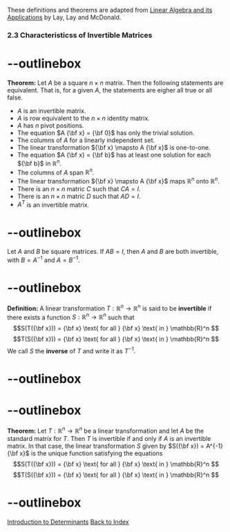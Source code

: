 These definitions and theorems are adapted from [Linear Algebra and its Applications](https://www.cartagena99.com/recursos/alumnos/temarios/210609113348-Linear%20Algebra%20and%20its%20applications.pdf) by Lay, Lay and McDonald.

### 2.3 Characteristicss of Invertible Matrices

# --outlinebox
**Theorem:**  Let $A$ be a square $n \times n$ matrix.  Then the following statements are equivalent.  That is, for a given $A$, the statements are eigher all true or all false.
- $A$ is an invertible matrix.
- $A$ is row equivalent to the $n \times n$ identity matrix.
- $A$ has $n$ pivot positions.
- The equation $A {\bf x} = {\bf 0}$ has only the trivial solution.
- The columns of $A$ for a linearly independent set.
- The linear transformation ${\bf x} \mapsto A {\bf x}$ is one-to-one.
- The equation $A {\bf x} = {\bf b}$ has at least one solution for each ${\bf b}$ in $\mathbb{R}^n$.
- The columns of $A$ span $\mathbb{R}^n$.
- The linear transformation  ${\bf x} \mapsto A {\bf x}$ maps $\mathbb{R}^n$ onto $\mathbb{R}^n$.
- There is an $n \times n$ matric $C$ such that $CA = I$.
- There is an $n \times n$ matric $D$ such that $AD = I$.
- $A^T$ is an invertible matrix.

# --outlinebox

Let $A$ and $B$ be square matrices. If $AB = I$, then $A$ and $B$ are both invertible, with $B= A^{-1}$ and $A= B^{-1}$.


# --outlinebox
**Definition:** A linear transformation $T: \mathbb{R}^n \rightarrow \mathbb{R}^n$ is said to be **invertible** if there exists a function $S: \mathbb{R}^n \rightarrow \mathbb{R}^n$ such that 
$$S(T({\bf x})) = {\bf x} \text{  for all } {\bf x} \text{ in } \mathbb{R}^n $$
$$T(S({\bf x})) = {\bf x} \text{  for all } {\bf x} \text{ in } \mathbb{R}^n $$
We call $S$ the **inverse** of $T$ and write it as $T^{-1}$.
# --outlinebox

# --outlinebox
**Theorem:**  Let $T: \mathbb{R}^n \rightarrow \mathbb{R}^n$ be a linear transformation and let $A$ be the standard matrix for $T$.  Then $T$ is invertible if and only if $A$ is an invertible matrix.  In that case, the linear transformation $S$ given by $S({\bf x}) = A^{-1}{\bf x}$ is the unique function satisfying the equations
$$S(T({\bf x})) = {\bf x} \text{  for all } {\bf x} \text{ in } \mathbb{R}^n $$
$$T(S({\bf x})) = {\bf x} \text{  for all } {\bf x} \text{ in } \mathbb{R}^n $$
# --outlinebox


[Introduction to Determinants](/pages/LA11)
[Back to Index](/pages/andre)